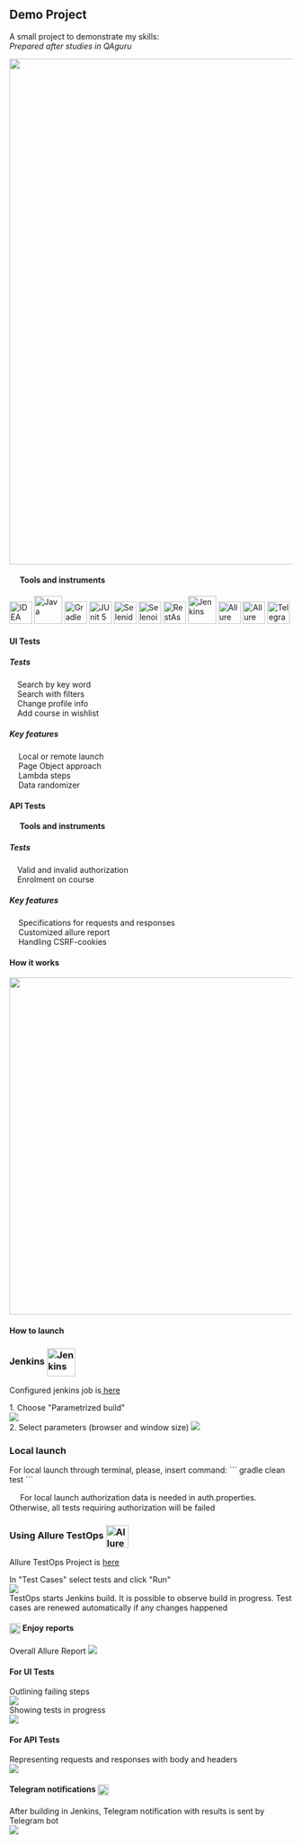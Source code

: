 <h2>Demo Project</h2>
<p>A small project to demonstrate my skills:<br>
<i>Prepared after studies in QAguru</i></p>
<p><a href="https://stepik.org/"><img src="icons/stepik.png" width="900"></a></p>
<h4><img src="icons/tools.png" height="15" align="center"/> Tools and instruments</h4>
<p> 
<a href="https://www.jetbrains.com/idea/"><img src="icons/Intelij_IDEA.svg" height="40" alt="IDEA" title="IntelliJ IDEA"/></a>
<a href="https://www.java.com/"><img src="icons/Java.svg" height="50" alt="Java" title="Java"/></a>
<a href="https://gradle.org/"><img src="icons/gradle-color.svg" height="40" alt="Gradle" title="Gradle"/></a>
<a href="https://junit.org/junit5/"><img src="icons/JUnit5.svg" height="40" alt="JUnit 5" title="JUnit 5"/></a>
<a href="https://selenide.org/"><img src="icons/Selenide.svg" height="40" alt="Selenide" title="Selenide"></a>
<a href="https://aerokube.com/selenoid/"><img src="icons/Selenoid.svg" height="40" alt="Selenoid" title="Selenoid"/></a>
<a href="https://rest-assured.io/"><img src="icons/RestAssured.png" height="40" alt="RestAssured" title="RestAssured"/></a>
<a href="https://www.jenkins.io/"><img src="icons/Jenkins.svg" height="50" alt="Jenkins" title="Jenkins"/></a>
<a href="https://github.com/allure-framework/allure2"><img src="icons/Allure_Report.svg" height="40" alt="Allure Report" title="Allure Report"/></a>
<a href="https://qameta.io/"><img src="icons/Allure_TO.svg" height="40" alt="Allure TestOps" title="Allure TestOps"/></a>
<a href="https://github.com/qa-guru/allure-notifications"><img src="icons/telegram-color.svg" height="40" alt="Telegram Notifications" title="Telegram Notifications"/></a><br>
</p>

<h4>UI Tests</h4>
<h5>Tests</h5>
<p><img src="icons/check.png" height="10"/> Search by key word<br>
<img src="icons/check.png" height="10"/> Search with filters<br>
<img src="icons/check.png" height="10"/> Change profile info<br>
<img src="icons/check.png" height="10"/> Add course in wishlist</p>

<h5>Key features</h5>
<p><img src="icons/star.png" height="12"/> Local or remote launch<br>
<img src="icons/star.png" height="12"/> Page Object approach<br>
<img src="icons/star.png" height="12"/> Lambda steps<br>
<img src="icons/star.png" height="12"/> Data randomizer</p>


<h4>API Tests</h4>
<h4><img src="icons/tools.png" height="15" align="center"/> Tools and instruments</h4>
<p>

<h5>Tests</h5>
<p><img src="icons/check.png" height="10"/> Valid and invalid authorization<br>
<img src="icons/check.png" height="10"/> Enrolment on course <br>


<h5>Key features</h5>
<p><img src="icons/star.png" height="12"/> Specifications for requests and responses<br>
<img src="icons/star.png" height="12"/> Customized allure report<br>
<img src="icons/star.png" height="12"/> Handling CSRF-cookies<br>


<h4>How it works</h4>
<p><img src="icons/Schemedark.png" height="600"/> </p>

<h4>How to launch</h4>
<h3>Jenkins
<a href="https://www.jenkins.io/"><img src="icons/Jenkins.svg" height="50" alt="Jenkins" title="Jenkins" align="center"/></a></h3>
Configured jenkins job is<a href="https://jenkins.autotests.cloud/job/012-mv_ry-demo_test/"> here</a>
<p>1. Choose "Parametrized build"<br>
<img src="icons/Jenkins build.jpg"/><br>
2. Select parameters (browser and window size)
<img src="icons/Parameters choiсe.jpg"/><br>
</p>

<h3>Local launch</h3>
For local launch through terminal, please, insert command:
```
gradle clean test
```
<p><img src="icons/exclamation.png" height="15"> For local launch authorization data is needed in auth.properties. Otherwise, all tests requiring authorization will be failed <img src="icons/exclamation.png" height="15"></p>

<h3>Using Allure TestOps <a href="https://qameta.io/"><img src="icons/Allure_TO.svg" height="40" alt="Allure TestOps" title="Allure TestOps" align="center"/></a></h3>
Allure TestOps Project is <a href="https://allure.autotests.cloud/project/2162/test-cases/"> here</a>
<p>In "Test Cases" select tests and click "Run"<br>
<img src="icons/TestOps run.jpg"/><br>
TestOps starts Jenkins build. It is possible to observe build in progress. Test cases are renewed automatically if any changes happened
</p>

<h4><img src="icons/bar-chart.png" height="20" align="center"/>  Enjoy reports</h4>
<p> 
Overall Allure Report <img src="icons/Allure Report common.jpg"><br>
<h4>For UI Tests</h4>
<p>
Outlining failing steps<br>
<img src="icons/ReportWithFailure.jpg"><br>
Showing tests in progress<br>
<img src="icons/Testvideo.gif">
</p>
<h4>For API Tests</h4>
<p>
Representing requests and responses with body and headers<br>
<img src="icons/ReportAPI.jpg">
</p>
<h4>Telegram notifications <a href="https://github.com/qa-guru/allure-notifications"><img src="icons/telegram-color.svg" height="20" alt="Telegram Notifications" title="Telegram Notifications" align="center"/></a><br></h4>
<p>After building in Jenkins, Telegram notification with results is sent by Telegram bot<br>
<img src="icons/TelegramReport.jpg"></p>



